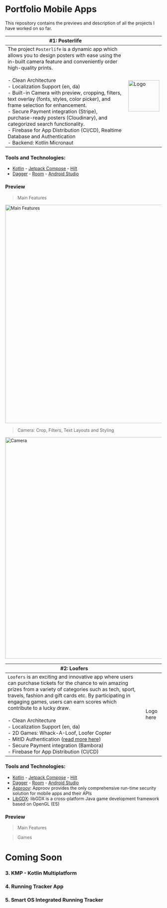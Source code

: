 # Portfolio Mobile Apps
This repository contains the previews and description of all the projects I have worked on so far.


| #1: Posterlife  |        |
|-----------------|--------|
| The project `Posterlife` is a dynamic app which allows you to design posters with ease using the in-built camera feature and conveniently order high-quality prints. <br> <br> - Clean Architecture <br> - Localization Support (en, da) <br> - Built-in Camera with preview, cropping, filters, text overlay (fonts, styles, color picker), and frame selection for enhancement. <br> - Secure Payment integration (Stripe), purchase-ready posters (Cloudinary), and categorized search functionality. <br> - Firebase for App Distribution (CI/CD), Realtime Database and Authentication <br> - Backend: Kotlin Micronaut | <img width="100" alt="Logo" src="https://github.com/AdeebaKhan01/portfolio-mobile-apps/assets/135405122/51a12020-01ba-4c03-88da-8ced5b78f3d7"> |

### Tools and Technologies:
- [Kotlin](https://kotlinlang.org/) - [Jetpack Compose](https://developer.android.com/jetpack/compose) - [Hilt](https://dagger.dev/hilt/)
- [Dagger](https://dagger.dev/) - [Room](https://developer.android.com/training/data-storage/room) - [Android Studio](https://developer.android.com/studio)

### Preview

> Main Features
<img width="700" alt="Main Features" src="https://github.com/AdeebaKhan01/portfolio-mobile-apps/assets/135405122/ab4a8310-b27a-4856-b44a-3ac79ed40e2b">

> Camera: Crop, Filters, Text Layouts and Styling
<img width="710" alt="Camera" src="https://github.com/AdeebaKhan01/portfolio-mobile-apps/assets/135405122/3ecb4061-6350-44d1-8d94-db64b86a9419">


| #2: Loofers     |        |
|-----------------|--------|
| `Loofers` is an exciting and innovative app where users can purchase tickets for the chance to win amazing prizes from a variety of categories such as tech, sport, travels, fashion and gift cards etc. By participating in engaging games, users can earn scores which contribute to a lucky draw. <br> <br> - Clean Architecture <br> - Localization Support (en, da) <br> - 2D Games: Whack-A-Loof, Loofer Copter <br> - MitID Authentication ([read more here](https://www.mitid.dk/en-gb/)) <br> - Secure Payment integration (Bambora) <br> - Firebase for App Distribution (CI/CD) | Logo here |

### Tools and Technologies:
- [Kotlin](https://kotlinlang.org/) - [Jetpack Compose](https://developer.android.com/jetpack/compose) - [Hilt](https://dagger.dev/hilt/)
- [Dagger](https://dagger.dev/) - [Room](https://developer.android.com/training/data-storage/room) - [Android Studio](https://developer.android.com/studio)
- [Approov](https://approov.io): Approov provides the only comprehensive run-time security solution for mobile apps and their APIs
- [LibGDX](https://libgdx.com): libGDX is a cross-platform Java game development framework based on OpenGL (ES)

### Preview

> Main Features

> Games 

# Coming Soon
### 3. KMP - Kotlin Multiplatform

### 4. Running Tracker App

### 5. Smart OS Integrated Running Tracker
